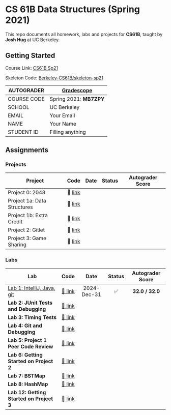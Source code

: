 # CS 61B Data Structures (Spring 2021)

This repo documents all homework, labs and projects for **CS61B**, taught by **Josh Hug** at UC Berkeley.


## Getting Started

Course Link: [CS61B Sp21](https://sp21.datastructur.es/)

Skeleton Code: [Berkeley-CS61B/skeleton-sp21](https://github.com/Berkeley-CS61B/skeleton-sp21) 

| **AUTOGRADER**         | [Gradescope](https://www.gradescope.com) |
|------------------------|-------------------------------------------|
| COURSE CODE         | Spring 2021: **MB7ZPY**        |
| SCHOOL             | UC Berkeley                           |
| EMAIL              | Your Email                            |
| NAME              | Your Name                             |
| STUDENT ID        | Filling anything                      |


## Assignments

### **Projects**

| Project                          | Code     | Date       | Status | Autograder Score |
|----------------------------------|:----------:|:------------:|:--------:|:------------------:|
| Project 0: 2048                 | 🔗 [link](#) |   |       |     |
| Project 1a: Data Structures      | 🔗 [link](#) |   |       |   |
| Project 1b: Extra Credit          | 🔗 [link](#) |   |       | |
| Project 2: Gitlet               | 🔗 [link](#) |            |        |                  |
| Project 3: Game Sharing         | 🔗 [link](#) |            |        |                  |


### **Labs**

| Lab                                | Code                                                                 | Date         | Status | Autograder Score |
|------------------------------------|:----------------------------------------------------------------------:|:------------:|:------:|:----------------:|
|[Lab 1: IntelliJ, Java, git](https://sp21.datastructur.es/materials/lab/lab1/lab1)     | [🔗 link](https://github.com/momo888666/CS61B-Spring2021/tree/main/lab1) | 2024-Dec-31 |  ✅  | **32.0 / 32.0**  |
| **Lab 2: JUnit Tests and Debugging**| [🔗 link](#)                                                         |              |        |                  |
| **Lab 3: Timing Tests**            | [🔗 link](#)                                                         |              |        |                  |
| **Lab 4: Git and Debugging**       | [🔗 link](#)                                                         |              |        |                  |
| **Lab 5: Project 1 Peer Code Review**| [🔗 link](#)                                                       |              |        |                  |
| **Lab 6: Getting Started on Project 2**| [🔗 link](#)                                                    |              |        |                  |
| **Lab 7: BSTMap**                  | [🔗 link](#)                                                         |              |        |                  |
| **Lab 8: HashMap**                 | [🔗 link](#)                                                         |              |        |                  |
| **Lab 12: Getting Started on Project 3**| [🔗 link](#)                                                    |              |        |                  |

